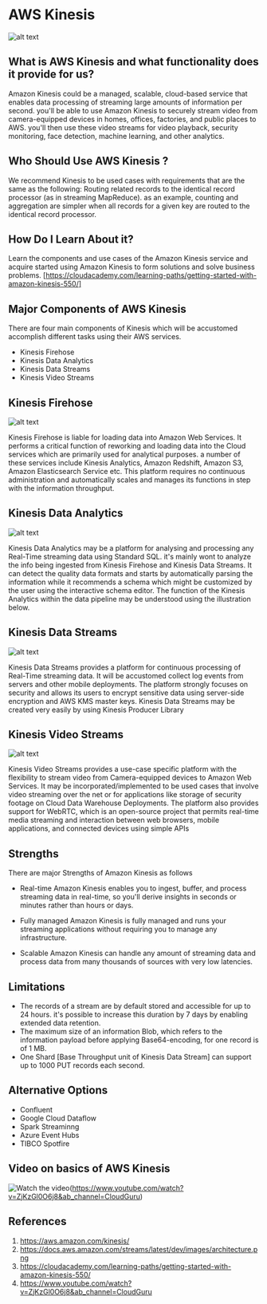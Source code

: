 # AWS Kinesis
![alt text](https://docs.aws.amazon.com/streams/latest/dev/images/architecture.png)
##  What is AWS Kinesis and what functionality does it provide for us?

Amazon Kinesis could be a managed, scalable, cloud-based service that enables data processing of streaming large amounts of information per second. you'll be able to use Amazon Kinesis to securely stream video from camera-equipped devices in homes, offices, factories, and public places to AWS. you'll then use these video streams for video playback, security monitoring, face detection, machine learning, and other analytics.

## Who Should Use AWS Kinesis ?
We recommend Kinesis to be used cases with requirements that are the same as the following: Routing related records to the identical record processor (as in streaming MapReduce). as an example, counting and aggregation are simpler when all records for a given key are routed to the identical record processor.

## How Do I Learn About it?
Learn the components and use cases of the Amazon Kinesis service and acquire started using Amazon Kinesis to form solutions and solve business problems.
[https://cloudacademy.com/learning-paths/getting-started-with-amazon-kinesis-550/]

## Major Components of AWS Kinesis
There are four main components of Kinesis which will be accustomed accomplish different tasks using their AWS services.
- Kinesis Firehose 
- Kinesis Data Analytics 
- Kinesis Data Streams 
- Kinesis Video Streams

## Kinesis Firehose
![alt text](https://miro.medium.com/max/1400/0*V86zf5ZODmE7w_X7.png)

Kinesis Firehose is liable for loading data into Amazon Web Services. It performs a critical function of reworking and loading data into the Cloud services which are primarily used for analytical purposes. a number of these services include Kinesis Analytics, Amazon Redshift, Amazon S3, Amazon Elasticsearch Service etc. This platform requires no continuous administration and automatically scales and manages its functions in step with the information throughput.

## Kinesis Data Analytics
![alt text](https://d1.awsstatic.com/architecture-diagrams/Product-Page-Diagram_Amazon-Kinesis-Data-Analytics_HIW%402x.918e6d6f5672731b9c4616540578ee9192041f0d.png)

Kinesis Data Analytics may be a platform for analysing and processing any Real-Time streaming data using Standard SQL. it's mainly wont to analyze the info being ingested from Kinesis Firehose and Kinesis Data Streams. It can detect the quality data formats and starts by automatically parsing the information while it recommends a schema which might be customized by the user using the interactive schema editor. The function of the Kinesis Analytics within the data pipeline may be understood using the illustration below.

## Kinesis Data Streams
![alt text](https://m-square.com.au/wp-content/uploads/2018/08/diagram-how-it-works-kinesis-data-streams.249630c459ffe210d013ad06a0f6899ebea1304b-1.png)

Kinesis Data Streams provides a platform for continuous processing of Real-Time streaming data. It will be accustomed collect log events from servers and other mobile deployments. The platform strongly focuses on security and allows its users to encrypt sensitive data using server-side encryption and AWS KMS master keys. Kinesis Data Streams may be created very easily by using Kinesis Producer Library

## Kinesis Video Streams
![alt text](https://tutorialslink.com/Article_img/Blog_image/e1f1492f-6618-4c5c-b0b4-d91c0252b579.jpg)

Kinesis Video Streams provides a use-case specific platform with the flexibility to stream video from Camera-equipped devices to Amazon Web Services. It may be incorporated/implemented to be used cases that involve video streaming over the net or for applications like storage of security footage on Cloud Data Warehouse Deployments. The platform also provides support for WebRTC, which is an open-source project that permits real-time media streaming and interaction between web browsers, mobile applications, and connected devices using simple APIs

## Strengths
There are major Strengths of Amazon Kinesis as follows
- Real-time
Amazon Kinesis enables you to ingest, buffer, and process streaming data in real-time, so you'll derive insights in seconds or minutes rather than hours or days.

- Fully managed
Amazon Kinesis is fully managed and runs your streaming applications without requiring you to manage any infrastructure.

- Scalable
Amazon Kinesis can handle any amount of streaming data and process data from many thousands of sources with very low latencies.


## Limitations

- The records of a stream are by default stored and accessible for up to 24 hours. it's possible to increase this duration by 7 days by enabling extended data retention.
- The maximum size of an information Blob, which refers to the information payload before applying Base64-encoding, for one record is of 1 MB. 
- One Shard [Base Throughput unit of Kinesis Data Stream] can support up to 1000 PUT records each second.

## Alternative Options
- Confluent
- Google Cloud Dataflow
- Spark Streaminng
- Azure Event Hubs
- TIBCO Spotfire

## Video on basics of AWS Kinesis
![Watch the video](https://img.youtube.com/vi/T-D1KVIuvjA/maxresdefault.jpg)(https://www.youtube.com/watch?v=ZjKzGl0O6j8&ab_channel=CloudGuru)


## References
1. https://aws.amazon.com/kinesis/
2. https://docs.aws.amazon.com/streams/latest/dev/images/architecture.png
3. https://cloudacademy.com/learning-paths/getting-started-with-amazon-kinesis-550/
4. https://www.youtube.com/watch?v=ZjKzGl0O6j8&ab_channel=CloudGuru
